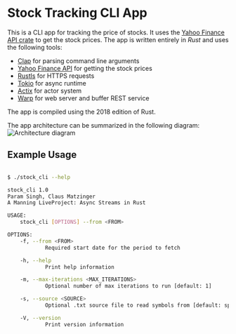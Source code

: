 # Stock Tracking CLI App

This is a CLI app for tracking the price of stocks. It uses the [Yahoo Finance API crate](https://docs.rs/yahoo_finance_api/latest/yahoo_finance_api/index.html) to get the stock prices. The app is written entirely in _Rust_ and uses the following tools:

- [Clap](https://docs.rs/clap/2.33.3/clap/) for parsing command line arguments
- [Yahoo Finance API](https://docs.rs/yahoo_finance_api/latest/yahoo_finance_api/index.html) for getting the stock prices
- [Rustls](https://docs.rs/rustls/0.19.1/rustls/) for HTTPS requests
- [Tokio](https://docs.rs/tokio/1.9.0/tokio/) for async runtime
- [Actix](https://actix.rs/) for actor system
- [Warp](https://docs.rs/warp/0.3.1/warp/) for web server and buffer REST service

The app is compiled using the 2018 edition of Rust.

The app architecture can be summarized in the following diagram:
![Architecture diagram](https://d16rtcb5cr0vb4.cloudfront.net/C0683+Processing+Data+in+Async+Actors+%2FResources%2FImages%2F2021-07-14_Data-Streaming-with-Async-Rust-2+%281%29_V1.png?Expires=1689211669&Signature=aoXT7N2c-b00zlj~Ugooe0TsByrrC6aVblbAeFLDE69oMew3EXJfgbYjaN0FD-kvnt0HCl6JShTOc2MqJFNhNPOLkoCB8yhID~3iaE7w5CsC15lcVVztVZsjDQil8ZzfXKWoqeGIW1IxERZ492lEUoVZwc5BvhjJAqWasevfXs~NPeoFe6wi4WVvnP9MIo-FTIiRcVYTvupgih52RCUoddXhbWVAte3CkB93hzsiWk2UlGF9Gtn6JNtkLcUJR4kzVtuU1TbBhbGOGJJdDMpAIkWfidlikFyvZjUNVnNmI5ansrJeDi-BZ53L5ebcgg7T3u7Ddky8Ea-iiXLQUKAgjA__&Key-Pair-Id=APKAIHLKH2FX732Z3HGA)

## Example Usage

```bash

$ ./stock_cli --help

stock_cli 1.0
Param Singh, Claus Matzinger
A Manning LiveProject: Async Streams in Rust

USAGE:
    stock_cli [OPTIONS] --from <FROM>

OPTIONS:
    -f, --from <FROM>
            Required start date for the period to fetch

    -h, --help
            Print help information

    -m, --max-iterations <MAX_ITERATIONS>
            Optional number of max iterations to run [default: 1]

    -s, --source <SOURCE>
            Optional .txt source file to read symbols from [default: sp500.may.2020.txt]

    -V, --version
            Print version information

```
